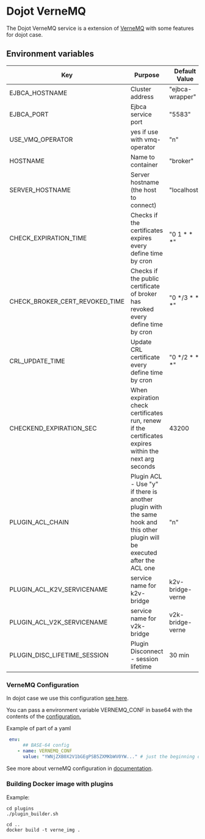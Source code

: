 # **Dojot VerneMQ**

The Dojot VerneMQ service is a extension of [VerneMQ](https://github.com/vernemq/vernemq) with some features for dojot case. 


## **Environment variables**

Key                      | Purpose                                                       | Default Value  | Accepted values
-----------------------  | --------------------------------------------------------------| -------------- |------------
EJBCA_HOSTNAME           | Cluster address                                               | "ejbca-wrapper"| IP or DNSs
EJBCA_PORT               | Ejbca service port                                            | "5583"         | port values
USE_VMQ_OPERATOR         | yes if use with vmq-operator                                  | "n"            | y or n
HOSTNAME                 | Name to container                                             | "broker"       | string
SERVER_HOSTNAME          | Server hostname (the host to connect)                         | "localhost"    | hostname
CHECK_EXPIRATION_TIME    | Checks if the certificates expires every define time by cron  | "0 1 * * *" | cron schedule expressions
CHECK_BROKER_CERT_REVOKED_TIME  | Checks if the public certificate of broker has revoked every define time by cron  | "0 */3 * * *" | cron schedule expressions
CRL_UPDATE_TIME          | Update CRL certificate every define time by cron              | "0 */2 * * *" | cron schedule expressions
CHECKEND_EXPIRATION_SEC  | When expiration check certificates run, renew if the certificates expires within the next arg seconds| 43200  | seconds
PLUGIN_ACL_CHAIN             | Plugin ACL - Use "y" if there is another plugin with the same hook and this other plugin will be executed after the ACL one    | "n"               | y or n
PLUGIN_ACL_K2V_SERVICENAME   | service name for k2v-bridge                                    | k2v-bridge-verne  | string
PLUGIN_ACL_V2K_SERVICENAME       | service name for v2k-bridge                                    | v2k-bridge-verne  | string
PLUGIN_DISC_LIFETIME_SESSION | Plugin Disconnect -  session lifetime                          | 30 min            | integer (miliseconds)


### **VerneMQ Configuration**

In dojot case we use this configuration [see here](./vernemq.conf).

You can pass a environment variable VERNEMQ_CONF in base64 with the contents of the [configuration.](./vernemq.conf)

Example of part of a yaml

```yaml
 env:
      ## BASE-64 config
    - name: VERNEMQ_CONF
      value: "YWNjZXB0X2V1bGEgPSB5ZXMKbWV0YW..." # just the beginning of base64
```

See more about verneMQ configuration in [documentation](https://docs.vernemq.com/).

### **Building Docker image with plugins**

Example:

```shell
cd plugins
./plugin_builder.sh

cd ..
docker build -t verne_img .

```
